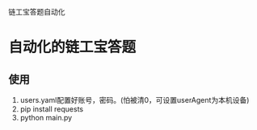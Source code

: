 链工宝答题自动化

# 自动化的链工宝答题

## 使用

1. users.yaml配置好账号，密码。(怕被清0，可设置userAgent为本机设备)
2. pip install requests
3. python main.py
